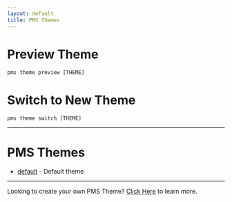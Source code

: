 ```yaml
---
layout: default
title: PMS Themes
---
```

# Preview Theme
```
pms theme preview [THEME]
```

# Switch to New Theme
```
pms theme switch [THEME]
```

<hr/>

# PMS Themes
<!-- Keep this in ABC order -->
* [default](/pms/themes/default.html) - Default theme

<hr/>

Looking to create your own PMS Theme? [Click Here](https://github.com/JoshuaEstes/pms/wiki) to learn more.
